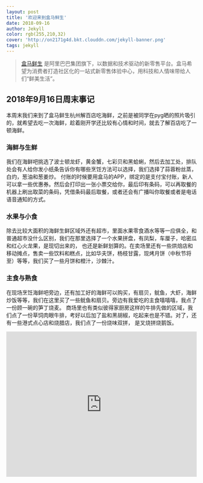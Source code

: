 ```yaml
---
layout: post
title: '欢迎来到盒马鲜生'
date: 2018-09-16
author: Jekyll
color: rgb(255,210,32)
cover: 'http://on2171g4d.bkt.clouddn.com/jekyll-banner.png'
tags: jekyll
---
```


> [盒马鲜生](https://www.freshhema.com) 是阿里巴巴集团旗下，以数据和技术驱动的新零售平台。盒马希望为消费者打造社区化的一站式新零售体验中心，用科技和人情味带给人们“鲜美生活”。

## 2018年9月16日周末事记

本周末我们来到了盒马鲜生杭州解百店吃海鲜，之前是被同学在pyg晒的照片吸引的，就希望去吃一次海鲜，趁着刚开学还比较有心情和时间，就去了解百店吃了一顿海鲜。

### 海鲜与生鲜

我们在海鲜吧挑选了波士顿龙虾，黄金蟹，七彩贝和黑蛤蜊，然后去加工处，排队处会有人给你发小纸条告诉你有哪些烹饪方法可以选择，我们选择了蒜蓉粉丝蒸，白灼，葱油和葱姜炒。
付账的时候要用盒马的APP，绑定的是支付宝付账，新人可以拿一些优惠券。然后会打印出一张小票交给你，最后印有条码，可以再取餐的机器上刷出取菜的条码，凭借条码最后取餐，或者还会有广播叫你取餐或者是电话语音通知的方式。

### 水果与小食

除去比较大面积的海鲜生鲜区域外还有超市，里面水果零食酒水等等一应俱全，和普通超市没什么区别，我们在那里选择了一个水果拼盘，有凤梨，车厘子，哈密瓜和红心火龙果，是现切出来的，
也还是新鲜划算的。在卖场里还有一些烘焙店和移动摊点，售卖一些饮料和糕点，比如华夫饼，杨枝甘露，现烤月饼（中秋节将至）等等，我们买了一些月饼和橙汁，沙棘汁。


### 主食与熟食

在现场烹饪海鲜吧旁边，还有加工好的海鲜可以购买，有扇贝，鱿鱼，大虾，海鲜炒饭等等，我们在这里买了一些鱿鱼和扇贝。旁边有我爱吃的主食嘻嘻嘻，我点了一份顾一碗的笋丁烧麦。
商场里也有类似彼得家厨房这样的牛排先做的区域，我们点了一份草饲肉眼牛排，考好以后加了盐和黑胡椒，吃起来也是不错。对了，还有一些港式点心店和烧腊店，我们点了一份烧味双拼，
是叉烧拼烧鹅饭。



<iframe type="text/html" width="100%" height="385" src="http://www.youtube.com/embed/gfmjMWjn-Xg" frameborder="0"></iframe>

